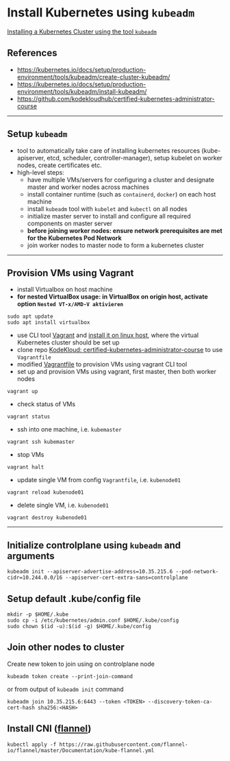 # Install Kubernetes using `kubeadm`

[Installing a Kubernetes Cluster using the tool `kubeadm`](https://kubernetes.io/docs/setup/production-environment/tools/kubeadm/create-cluster-kubeadm/)

## References
- https://kubernetes.io/docs/setup/production-environment/tools/kubeadm/create-cluster-kubeadm/
- https://kubernetes.io/docs/setup/production-environment/tools/kubeadm/install-kubeadm/
- https://github.com/kodekloudhub/certified-kubernetes-administrator-course


---
## Setup `kubeadm`
- tool to automatically take care of installing kubernetes resources (kube-apiserver, etcd, scheduler, controller-manager), setup kubelet on worker nodes, create certificates etc.
- high-level steps:
  - have multiple VMs/servers for configuring a cluster and designate master and worker nodes across machines
  - install container runtime (such as `containerd`, `docker`) on each host machine
  - install `kubeadm` tool with `kubelet` and `kubectl` on all nodes
  - initialize master server to install and configure all required components on master server 
  - **before joining worker nodes: ensure network prerequisites are met for the Kubernetes Pod Network**
  - join worker nodes to master node to form a kubernetes cluster

---
## Provision VMs using Vagrant
- install Virtualbox on host machine
- **for nested VirtualBox usage: in VirtualBox on origin host, activate option `Nested VT-x/AMD-V aktivieren`**
```
sudo apt update
sudo apt install virtualbox
```
- use CLI tool [Vagrant](https://www.vagrantup.com/) and [install it on linux host](https://www.vagrantup.com/downloads), where the virtual Kubernetes cluster should be set up
- clone repo [KodeKloud: certified-kubernetes-administrator-course](https://github.com/kodekloudhub/certified-kubernetes-administrator-course) to use `Vagrantfile`
- modified [Vagrantfile](./Vagrantfile) to provision VMs using vagrant CLI tool
- set up and provision VMs using vagrant, first master, then both worker nodes
```
vagrant up
```
- check status of VMs
```
vagrant status
```
- ssh into one machine, i.e. `kubemaster`
```
vagrant ssh kubemaster
```
- stop VMs
```
vagrant halt
```
- update single VM from config `Vagrantfile`, i.e. `kubenode01`
```
vagrant reload kubenode01
```
- delete single VM, i.e. `kubenode01`
```
vagrant destroy kubenode01
```

---
## Initialize controlplane using `kubeadm` and arguments
```
kubeadm init --apiserver-advertise-address=10.35.215.6 --pod-network-cidr=10.244.0.0/16 --apiserver-cert-extra-sans=controlplane
```

## Setup default .kube/config file
```
mkdir -p $HOME/.kube
sudo cp -i /etc/kubernetes/admin.conf $HOME/.kube/config
sudo chown $(id -u):$(id -g) $HOME/.kube/config
```

## Join other nodes to cluster
Create new token to join using on controlplane node
```
kubeadm token create --print-join-command
```

or from output of `kubeadm init` command
```
kubeadm join 10.35.215.6:6443 --token <TOKEN> --discovery-token-ca-cert-hash sha256:<HASH>
```

## Install CNI ([flannel](https://github.com/flannel-io/flannel))
```
kubectl apply -f https://raw.githubusercontent.com/flannel-io/flannel/master/Documentation/kube-flannel.yml
```

